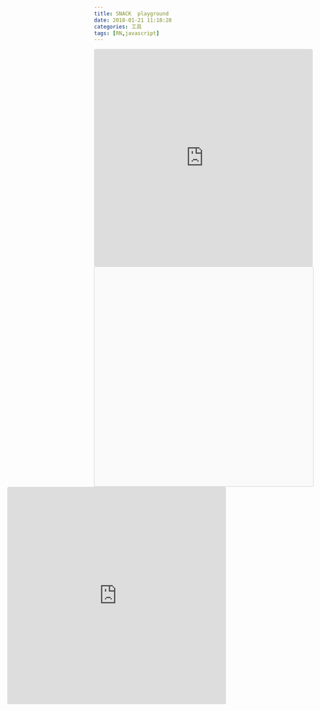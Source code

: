 ```yaml
---
title: SNACK  playground
date: 2018-01-21 11:18:28
categories: 工具
tags: [RN,javascript]
---
```



<iframe src="https://react-apollo.github.io" style="width:100%; height:500px; border:0; border-radius: 4px; overflow:hidden;" sandbox="allow-modals allow-forms allrow-popups allow-scripts allow-same-origin">
</iframe>

<div data-snack-id="H1R1-t-Sz" data-snack-platform="ios" data-snack-preview="true" data-snack-theme="light" style="overflow:hidden;background:#fafafa;border:1px solid rgba(0,0,0,.16);border-radius:4px;height:505px;width:100%"></div>
<script async src="https://snack.expo.io/embed.js"></script>


<iframe src="https://n1k0.github.io/tinysynth/" style="width:100%; height:500px; border:0; border-radius: 4px; margin-left:-200px" sandbox="allow-modals allow-forms allrow-popups allow-scripts allow-same-origin">
</iframe>